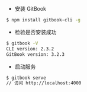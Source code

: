 + 安装 GitBook

```bash
$ npm install gitbook-cli -g
```

+ 检验是否安装成功

```bash
$ gitbook -V
CLI version: 2.3.2
GitBook version: 3.2.3
```

+ 启动服务

```bash
$ gitbook serve
// 访问 http://localhost:4000
```